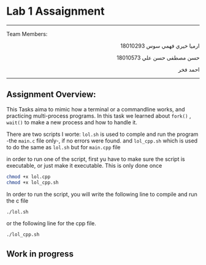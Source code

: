 # Lab 1 Assaignment

---
Team Members:
<div dir="rtl">

ارميا خيري فهمي سوس 18010293

حسن مصطفى حسن علي 18010573

احمد فخر
</div>

___
## Assignment Overview:
This Tasks aima to mimic how a terminal or a commandline works, and practicing multi-process programs. In this task we learned about `fork()`
, `wait()` to make a new process and how to handle it.

There are two scripts I worte: `lol.sh` is used to comple and run the program -the `main.c` file only-, if no errors were found.
and `lol_cpp.sh` which is used to do the same as `lol.sh` but for `main.cpp` file

in order to run one of the script, first yu have to make sure the script is executable, or just make it executable. This is only done once
```bash
chmod +x lol.cpp
chmod +x lol_cpp.sh
```

In order to run the script, you will write the following line to compile and run the c file
```bash
./lol.sh
```
or the following line for the cpp file.
```bash
./lol_cpp.sh
```

## Work in progress